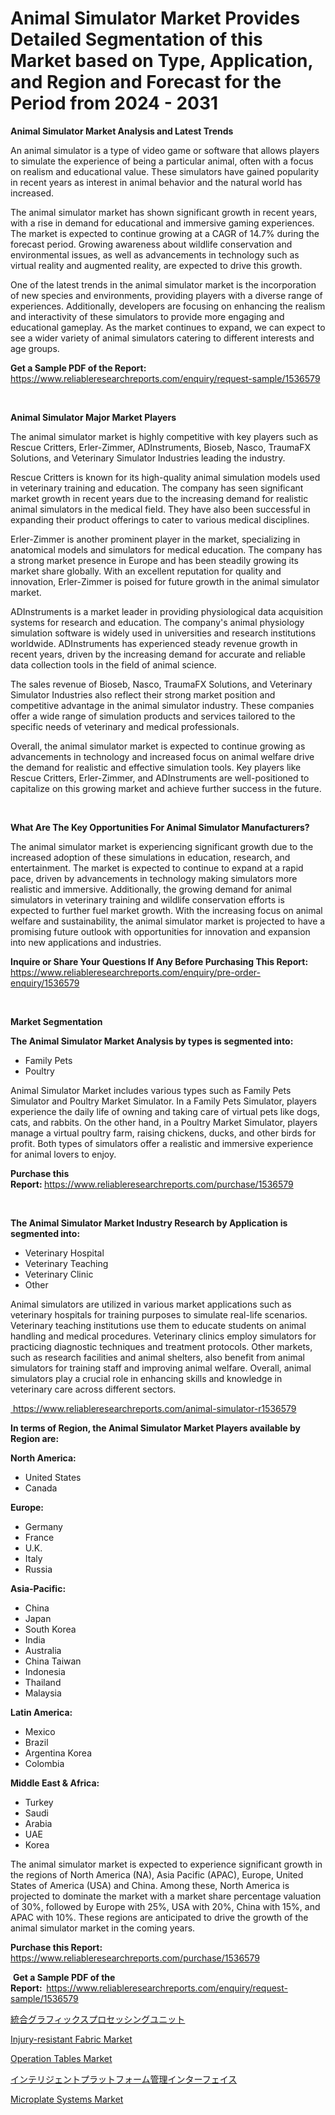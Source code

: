 <p><h1>Animal Simulator Market Provides Detailed Segmentation of this Market based on Type, Application, and Region and Forecast for the Period from 2024 - 2031</h1></p><p><strong>Animal Simulator Market Analysis and Latest Trends</strong></p>
<p><p>An animal simulator is a type of video game or software that allows players to simulate the experience of being a particular animal, often with a focus on realism and educational value. These simulators have gained popularity in recent years as interest in animal behavior and the natural world has increased.</p><p>The animal simulator market has shown significant growth in recent years, with a rise in demand for educational and immersive gaming experiences. The market is expected to continue growing at a CAGR of 14.7% during the forecast period. Growing awareness about wildlife conservation and environmental issues, as well as advancements in technology such as virtual reality and augmented reality, are expected to drive this growth.</p><p>One of the latest trends in the animal simulator market is the incorporation of new species and environments, providing players with a diverse range of experiences. Additionally, developers are focusing on enhancing the realism and interactivity of these simulators to provide more engaging and educational gameplay. As the market continues to expand, we can expect to see a wider variety of animal simulators catering to different interests and age groups.</p></p>
<p><strong>Get a Sample PDF of the Report:&nbsp;</strong> <a href="https://www.reliableresearchreports.com/enquiry/request-sample/1536579">https://www.reliableresearchreports.com/enquiry/request-sample/1536579</a></p>
<p>&nbsp;</p>
<p><strong>Animal Simulator Major Market Players</strong></p>
<p><p>The animal simulator market is highly competitive with key players such as Rescue Critters, Erler-Zimmer, ADInstruments, Bioseb, Nasco, TraumaFX Solutions, and Veterinary Simulator Industries leading the industry. </p><p>Rescue Critters is known for its high-quality animal simulation models used in veterinary training and education. The company has seen significant market growth in recent years due to the increasing demand for realistic animal simulators in the medical field. They have also been successful in expanding their product offerings to cater to various medical disciplines.</p><p>Erler-Zimmer is another prominent player in the market, specializing in anatomical models and simulators for medical education. The company has a strong market presence in Europe and has been steadily growing its market share globally. With an excellent reputation for quality and innovation, Erler-Zimmer is poised for future growth in the animal simulator market.</p><p>ADInstruments is a market leader in providing physiological data acquisition systems for research and education. The company's animal physiology simulation software is widely used in universities and research institutions worldwide. ADInstruments has experienced steady revenue growth in recent years, driven by the increasing demand for accurate and reliable data collection tools in the field of animal science.</p><p>The sales revenue of Bioseb, Nasco, TraumaFX Solutions, and Veterinary Simulator Industries also reflect their strong market position and competitive advantage in the animal simulator industry. These companies offer a wide range of simulation products and services tailored to the specific needs of veterinary and medical professionals.</p><p>Overall, the animal simulator market is expected to continue growing as advancements in technology and increased focus on animal welfare drive the demand for realistic and effective simulation tools. Key players like Rescue Critters, Erler-Zimmer, and ADInstruments are well-positioned to capitalize on this growing market and achieve further success in the future.</p></p>
<p>&nbsp;</p>
<p><strong>What Are The Key Opportunities For Animal Simulator Manufacturers?</strong></p>
<p><p>The animal simulator market is experiencing significant growth due to the increased adoption of these simulations in education, research, and entertainment. The market is expected to continue to expand at a rapid pace, driven by advancements in technology making simulators more realistic and immersive. Additionally, the growing demand for animal simulators in veterinary training and wildlife conservation efforts is expected to further fuel market growth. With the increasing focus on animal welfare and sustainability, the animal simulator market is projected to have a promising future outlook with opportunities for innovation and expansion into new applications and industries.</p></p>
<p><strong>Inquire or Share Your Questions If Any Before Purchasing This Report:</strong> <a href="https://www.reliableresearchreports.com/enquiry/pre-order-enquiry/1536579">https://www.reliableresearchreports.com/enquiry/pre-order-enquiry/1536579</a></p>
<p>&nbsp;</p>
<p><strong>Market Segmentation</strong></p>
<p><strong>The Animal Simulator Market Analysis by types is segmented into:</strong></p>
<p><ul><li>Family Pets</li><li>Poultry</li></ul></p>
<p><p>Animal Simulator Market includes various types such as Family Pets Simulator and Poultry Market Simulator. In a Family Pets Simulator, players experience the daily life of owning and taking care of virtual pets like dogs, cats, and rabbits. On the other hand, in a Poultry Market Simulator, players manage a virtual poultry farm, raising chickens, ducks, and other birds for profit. Both types of simulators offer a realistic and immersive experience for animal lovers to enjoy.</p></p>
<p><strong>Purchase this Report:&nbsp;</strong><a href="https://www.reliableresearchreports.com/purchase/1536579">https://www.reliableresearchreports.com/purchase/1536579</a></p>
<p>&nbsp;</p>
<p><strong>The Animal Simulator Market Industry Research by Application is segmented into:</strong></p>
<p><ul><li>Veterinary Hospital</li><li>Veterinary Teaching</li><li>Veterinary Clinic</li><li>Other</li></ul></p>
<p><p>Animal simulators are utilized in various market applications such as veterinary hospitals for training purposes to simulate real-life scenarios. Veterinary teaching institutions use them to educate students on animal handling and medical procedures. Veterinary clinics employ simulators for practicing diagnostic techniques and treatment protocols. Other markets, such as research facilities and animal shelters, also benefit from animal simulators for training staff and improving animal welfare. Overall, animal simulators play a crucial role in enhancing skills and knowledge in veterinary care across different sectors.</p></p>
<p><a href="https://www.reliableresearchreports.com/animal-simulator-r1536579">&nbsp;https://www.reliableresearchreports.com/animal-simulator-r1536579</a></p>
<p><strong>In terms of Region, the Animal Simulator Market Players available by Region are:</strong></p>
<p>
    <p> <strong> North America: </strong>
        <ul>
            <li>United States</li>
            <li>Canada</li>
        </ul>
        </p> 
    <p> <strong> Europe: </strong>
        <ul>
            <li>Germany</li>
            <li>France</li>
            <li>U.K.</li>
            <li>Italy</li>
            <li>Russia</li>
        </ul>
        </p> 
    <p> <strong> Asia-Pacific: </strong>
        <ul>
            <li>China</li>
            <li>Japan</li>
            <li>South Korea</li>
            <li>India</li>
            <li>Australia</li>
            <li>China Taiwan</li>
            <li>Indonesia</li>
            <li>Thailand</li>
            <li>Malaysia</li>
        </ul>
        </p> 
    <p> <strong> Latin America: </strong>
        <ul>
            <li>Mexico</li>
            <li>Brazil</li>
            <li>Argentina Korea</li>
            <li>Colombia</li>
        </ul>
        </p> 
    <p> <strong> Middle East & Africa: </strong>
        <ul>
            <li>Turkey</li>
            <li>Saudi</li>
            <li>Arabia</li>
            <li>UAE</li>
            <li>Korea</li>
        </ul>
    </p>
    </p>
<p><p>The animal simulator market is expected to experience significant growth in the regions of North America (NA), Asia Pacific (APAC), Europe, United States of America (USA) and China. Among these, North America is projected to dominate the market with a market share percentage valuation of 30%, followed by Europe with 25%, USA with 20%, China with 15%, and APAC with 10%. These regions are anticipated to drive the growth of the animal simulator market in the coming years.</p></p>
<p><strong>Purchase this Report: </strong><a href="https://www.reliableresearchreports.com/purchase/1536579">https://www.reliableresearchreports.com/purchase/1536579</a></p>
<p>&nbsp;<strong>Get a Sample PDF of the Report:&nbsp;&nbsp;</strong><a href="https://www.reliableresearchreports.com/enquiry/request-sample/1536579">https://www.reliableresearchreports.com/enquiry/request-sample/1536579</a></p>
<p><strong></strong></p>
<p><p><a href="https://github.com/zoetazuur/Market-Research-Report-List-1/blob/main/582241451178.md">統合グラフィックスプロセッシングユニット</a></p><p><a href="https://issuu.com/reportprime-2/docs/injury-resistant-fabric-market-size-2030.pptx">Injury-resistant Fabric Market</a></p><p><a href="https://github.com/guneycigdem35/Market-Research-Report-List-3/blob/main/operation-tables-market.md">Operation Tables Market</a></p><p><a href="https://github.com/VinceMarvin1/Market-Research-Report-List-1/blob/main/849226851179.md">インテリジェントプラットフォーム管理インターフェイス</a></p><p><a href="https://github.com/biheemgalvinlouises6hokrh3h/Market-Research-Report-List-2/blob/main/microplate-systems-market.md">Microplate Systems Market</a></p></p>